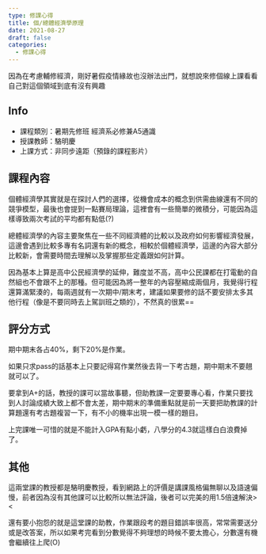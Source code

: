 ```yaml
---
type: 修課心得
title: 個/總體經濟學原理
date: 2021-08-27
draft: false
categories:
  - 修課心得
---
```


因為在考慮輔修經濟，剛好暑假疫情緣故也沒辦法出門，就想說來修個線上課看看自己對這個領域到底有沒有興趣

## Info

* 課程類別：暑期先修班 經濟系必修兼A5通識
* 授課教師：駱明慶
* 上課方式：非同步遠距（預錄的課程影片）

## 課程內容

個體經濟學其實就是在探討人們的選擇，從機會成本的概念到供需曲線還有不同的競爭模型，最後也會提到一點賽局理論，這裡會有一些簡單的微積分，可能因為這樣導致兩次考試的平均都有點低(?)

總體經濟學的內容主要聚焦在一些不同經濟體的比較以及政府如何影響經濟發展，這邊會遇到比較多專有名詞還有新的概念，相較於個體經濟學，這邊的內容大部分比較新，會需要時間去理解以及掌握那些定義跟如何計算。

因為基本上算是高中公民經濟學的延伸，難度並不高，高中公民課都在打電動的自然組也不會跟不上的那種。但可能因為將一整年的內容壓縮成兩個月，我覺得行程還算滿緊湊的，每兩週就有一次期中/期末考，建議如果要修的話不要安排太多其他行程（像是不要同時去上駕訓班之類的），不然真的很累==

## 評分方式

期中期末各占40%，剩下20%是作業。

如果只求pass的話基本上只要記得寫作業然後去背一下考古題，期中期末不要翹就可以了。

要拿到A+的話，教授的課可以當故事聽，但助教課一定要要專心看，作業只要找到人討論成績大致上都不會太差，期中期末的準備重點就是前一天要把助教課的計算題還有考古題複習一下，有不小的機率出現一模一樣的題目。

上完課唯一可惜的就是不能計入GPA有點小虧，八學分的4.3就這樣白白浪費掉了。

## 其他

這兩堂課的教授都是駱明慶教授，看到網路上的評價是講課風格偏無聊以及語速偏慢，前者因為沒有其他課可以比較所以無法評論，後者可以完美的用1.5倍速解決><

還有要小抱怨的就是這堂課的助教，作業跟段考的題目錯誤率很高，常常需要送分或是改答案，所以如果考完看到分數覺得不夠理想的時候不要太擔心，分數還有機會繼續往上爬(O)